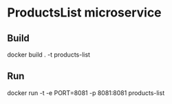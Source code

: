 # ProductsList microservice

## Build
docker build . -t products-list

## Run
docker run -t -e PORT=8081 -p 8081:8081 products-list
